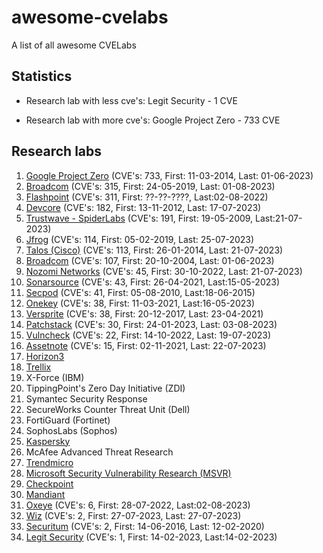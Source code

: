 # awesome-cvelabs

A list of all awesome CVELabs

## Statistics

* Research lab with less cve's: Legit Security - 1 CVE

* Research lab with more cve's: Google Project Zero - 733 CVE

## Research labs

1.  [Google Project Zero](https://googleprojectzero.blogspot.com/) (CVE's: 733, First: 11-03-2014, Last: 01-06-2023)
2.  [Broadcom](https://support.broadcom.com/web/ecx/security-advisory) (CVE's: 315, First: 24-05-2019, Last: 01-08-2023)
3.  [Flashpoint](https://flashpoint.io/) (CVE's: 311, First: ??-??-????, Last:02-08-2022)
4.  [Devcore](https://devco.re/) (CVE's: 182, First: 13-11-2012, Last: 17-07-2023)
5.  [Trustwave - SpiderLabs](https://www.trustwave.com/en-us/resources/security-resources/security-advisories/) (CVE's: 191, First: 19-05-2009, Last:21-07-2023)
6.  [Jfrog](https://research.jfrog.com/) (CVE's: 114, First: 05-02-2019, Last: 25-07-2023)
7.  [Talos (Cisco)](https://talosintelligence.com/vulnerability_reports) (CVE's: 113, First: 26-01-2014, Last: 21-07-2023)
8.  [Broadcom](https://support.broadcom.com/web/ecx/security-advisory) (CVE's: 107, First: 20-10-2004, Last: 01-06-2023)
9.  [Nozomi Networks](https://www.nozominetworks.com/) (CVE's: 45, First: 30-10-2022, Last: 21-07-2023)
10.  [Sonarsource](https://www.sonarsource.com/) (CVE's: 43, First: 26-04-2021, Last:15-05-2023)
11.  [Secpod](https://www.secpod.com/) (CVE's: 41, First: 05-08-2010, Last:18-06-2015)
12. [Onekey](https://onekey.com/research/) (CVE's: 38, First: 11-03-2021, Last:16-05-2023)
13. [Versprite](https://versprite.com/) (CVE's: 38, First: 20-12-2017, Last: 23-04-2021)
14. [Patchstack](https://patchstack.com/) (CVE's: 30, First: 24-01-2023, Last: 03-08-2023)
15. [Vulncheck](https://vulncheck.com/) (CVE's: 22, First: 14-10-2022, Last: 19-07-2023)
16. [Assetnote](https://www.assetnote.io/) (CVE's: 15, First: 02-11-2021, Last: 22-07-2023)
17. [Horizon3](https://www.horizon3.ai/)
18. [Trellix](https://www.trellix.com/)
19. X-Force (IBM)
20. TippingPoint's Zero Day Initiative (ZDI)
21. Symantec Security Response
22. SecureWorks Counter Threat Unit (Dell)
23. FortiGuard (Fortinet)
24. SophosLabs (Sophos)
25. [Kaspersky](https://www.kaspersky.com/about/team/great)
26. McAfee Advanced Threat Research
27. [Trendmicro](https://www.trendmicro.com/)
28. [Microsoft Security Vulnerability Research (MSVR)](https://www.microsoft.com/en-us/msrc/msvr)
29. [Checkpoint](https://advisories.checkpoint.com/)
30. [Mandiant](https://www.mandiant.com/)
31. [Oxeye](https://www.oxeye.io/resources-category/research) (CVE's: 6, First: 28-07-2022, Last:02-08-2023)
32. [Wiz](https://www.wiz.io/blog/tag/research) (CVE's: 2, First: 27-07-2023, Last: 27-07-2023)
33. [Securitum](https://research.securitum.com/) (CVE's: 2, First: 14-06-2016, Last: 12-02-2020)
34. [Legit Security](https://www.legitsecurity.com/) (CVE's: 1, First: 14-02-2023, Last:14-02-2023)
